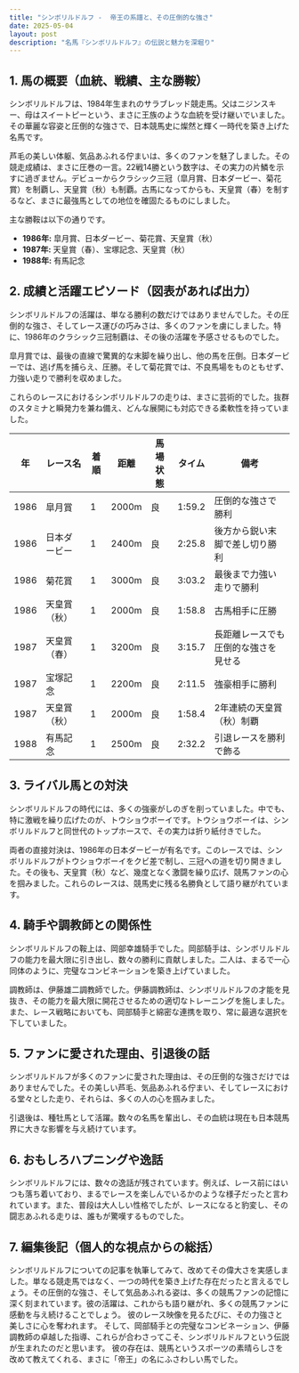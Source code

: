 ```yaml
---
title: "シンボリルドルフ -  帝王の系譜と、その圧倒的な強さ"
date: 2025-05-04
layout: post
description: "名馬『シンボリルドルフ』の伝説と魅力を深堀り"
---
```


## 1. 馬の概要（血統、戦績、主な勝鞍）

シンボリルドルフは、1984年生まれのサラブレッド競走馬。父はニジンスキー、母はスイートピーという、まさに王族のような血統を受け継いでいました。その華麗な容姿と圧倒的な強さで、日本競馬史に燦然と輝く一時代を築き上げた名馬です。

芦毛の美しい体躯、気品あふれる佇まいは、多くのファンを魅了しました。その競走成績は、まさに圧巻の一言。22戦14勝という数字は、その実力の片鱗を示すに過ぎません。デビューからクラシック三冠（皐月賞、日本ダービー、菊花賞）を制覇し、天皇賞（秋）も制覇。古馬になってからも、天皇賞（春）を制するなど、まさに最強馬としての地位を確固たるものにしました。

主な勝鞍は以下の通りです。

* **1986年:** 皐月賞、日本ダービー、菊花賞、天皇賞（秋）
* **1987年:** 天皇賞（春）、宝塚記念、天皇賞（秋）
* **1988年:** 有馬記念


## 2. 成績と活躍エピソード（図表があれば出力）

シンボリルドルフの活躍は、単なる勝利の数だけではありませんでした。その圧倒的な強さ、そしてレース運びの巧みさは、多くのファンを虜にしました。特に、1986年のクラシック三冠制覇は、その後の活躍を予感させるものでした。

皐月賞では、最後の直線で驚異的な末脚を繰り出し、他の馬を圧倒。日本ダービーでは、逃げ馬を捕らえ、圧勝。そして菊花賞では、不良馬場をものともせず、力強い走りで勝利を収めました。

これらのレースにおけるシンボリルドルフの走りは、まさに芸術的でした。抜群のスタミナと瞬発力を兼ね備え、どんな展開にも対応できる柔軟性を持っていました。

| 年 | レース名           | 着順 | 距離 | 馬場状態 | タイム       | 備考                               |
|----|--------------------|-------|-------|-----------|-------------|------------------------------------|
| 1986 | 皐月賞             | 1     | 2000m | 良         | 1:59.2      | 圧倒的な強さで勝利                   |
| 1986 | 日本ダービー         | 1     | 2400m | 良         | 2:25.8      | 後方から鋭い末脚で差し切り勝利       |
| 1986 | 菊花賞             | 1     | 3000m | 良         | 3:03.2      | 最後まで力強い走りで勝利           |
| 1986 | 天皇賞（秋）       | 1     | 2000m | 良         | 1:58.8      | 古馬相手に圧勝                       |
| 1987 | 天皇賞（春）       | 1     | 3200m | 良         | 3:15.7      | 長距離レースでも圧倒的な強さを見せる |
| 1987 | 宝塚記念           | 1     | 2200m | 良         | 2:11.5      | 強豪相手に勝利                       |
| 1987 | 天皇賞（秋）       | 1     | 2000m | 良         | 1:58.4      | 2年連続の天皇賞（秋）制覇           |
| 1988 | 有馬記念           | 1     | 2500m | 良         | 2:32.2      | 引退レースを勝利で飾る             |


## 3. ライバル馬との対決

シンボリルドルフの時代には、多くの強豪がしのぎを削っていました。中でも、特に激戦を繰り広げたのが、トウショウボーイです。トウショウボーイは、シンボリルドルフと同世代のトップホースで、その実力は折り紙付きでした。

両者の直接対決は、1986年の日本ダービーが有名です。このレースでは、シンボリルドルフがトウショウボーイをクビ差で制し、三冠への道を切り開きました。その後も、天皇賞（秋）など、幾度となく激闘を繰り広げ、競馬ファンの心を掴みました。これらのレースは、競馬史に残る名勝負として語り継がれています。


## 4. 騎手や調教師との関係性

シンボリルドルフの鞍上は、岡部幸雄騎手でした。岡部騎手は、シンボリルドルフの能力を最大限に引き出し、数々の勝利に貢献しました。二人は、まるで一心同体のように、完璧なコンビネーションを築き上げていました。

調教師は、伊藤雄二調教師でした。伊藤調教師は、シンボリルドルフの才能を見抜き、その能力を最大限に開花させるための適切なトレーニングを施しました。また、レース戦略においても、岡部騎手と綿密な連携を取り、常に最適な選択を下していました。


## 5. ファンに愛された理由、引退後の話

シンボリルドルフが多くのファンに愛された理由は、その圧倒的な強さだけではありませんでした。その美しい芦毛、気品あふれる佇まい、そしてレースにおける堂々とした走り、それらは、多くの人の心を掴みました。

引退後は、種牡馬として活躍。数々の名馬を輩出し、その血統は現在も日本競馬界に大きな影響を与え続けています。


## 6. おもしろハプニングや逸話

シンボリルドルフには、数々の逸話が残されています。例えば、レース前にはいつも落ち着いており、まるでレースを楽しんでいるかのような様子だったと言われています。また、普段は大人しい性格でしたが、レースになると豹変し、その闘志あふれる走りは、誰もが驚嘆するものでした。


## 7. 編集後記（個人的な視点からの総括）

シンボリルドルフについての記事を執筆してみて、改めてその偉大さを実感しました。単なる競走馬ではなく、一つの時代を築き上げた存在だったと言えるでしょう。その圧倒的な強さ、そして気品あふれる姿は、多くの競馬ファンの記憶に深く刻まれています。彼の活躍は、これからも語り継がれ、多くの競馬ファンに感動を与え続けることでしょう。  彼のレース映像を見るたびに、その力強さと美しさに心を奪われます。  そして、岡部騎手との完璧なコンビネーション、伊藤調教師の卓越した指導、これらが合わさってこそ、シンボリルドルフという伝説が生まれたのだと思います。  彼の存在は、競馬というスポーツの素晴らしさを改めて教えてくれる、まさに「帝王」の名にふさわしい馬でした。
